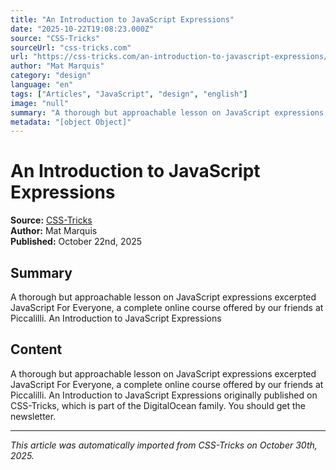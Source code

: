 ```yaml
---
title: "An Introduction to JavaScript Expressions"
date: "2025-10-22T19:08:23.000Z"
source: "CSS-Tricks"
sourceUrl: "css-tricks.com"
url: "https://css-tricks.com/an-introduction-to-javascript-expressions/"
author: "Mat Marquis"
category: "design"
language: "en"
tags: ["Articles", "JavaScript", "design", "english"]
image: "null"
summary: "A thorough but approachable lesson on JavaScript expressions excerpted JavaScript For Everyone, a complete online course offered by our friends at Piccalilli. An Introduction to JavaScript Expressions"
metadata: "[object Object]"
---
```


# An Introduction to JavaScript Expressions

**Source:** [CSS-Tricks](https://css-tricks.com/an-introduction-to-javascript-expressions/)  
**Author:** Mat Marquis  
**Published:** October 22nd, 2025  

## Summary

A thorough but approachable lesson on JavaScript expressions excerpted JavaScript For Everyone, a complete online course offered by our friends at Piccalilli. An Introduction to JavaScript Expressions

## Content

A thorough but approachable lesson on JavaScript expressions excerpted JavaScript For Everyone, a complete online course offered by our friends at Piccalilli. An Introduction to JavaScript Expressions originally published on CSS-Tricks, which is part of the DigitalOcean family. You should get the newsletter.

---

*This article was automatically imported from CSS-Tricks on October 30th, 2025.*

